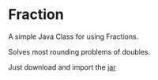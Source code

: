 # Fraction
A simple Java Class for using Fractions.

Solves most rounding problems of doubles.

Just download and import the [jar](https://github.com/TheSwerik/Fraction/edit/master/README.md)

